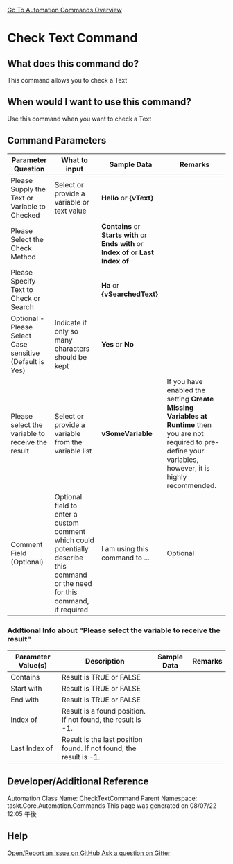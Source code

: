 <!--TITLE: Check Text Command -->
<!-- SUBTITLE: a command in the Text Commands group. -->
[Go To Automation Commands Overview](/automation-commands.md)


# Check Text Command


## What does this command do?
This command allows you to check a Text


## When would I want to use this command?
Use this command when you want to check a Text


## Command Parameters
| Parameter Question   	| What to input  	|  Sample Data 	| Remarks  	|
| ---                    | ---               | ---           | ---       |
|Please Supply the Text or Variable to Checked|Select or provide a variable or text value|**Hello** or **{vText}**||
|Please Select the Check Method||**Contains** or **Starts with** or **Ends with** or **Index of** or **Last Index of**||
|Please Specify Text to Check or Search||**Ha** or **{vSearchedText}**||
|Optional - Please Select Case sensitive (Default is Yes)|Indicate if only so many characters should be kept|**Yes** or **No**||
|Please select the variable to receive the result|Select or provide a variable from the variable list|**vSomeVariable**|If you have enabled the setting **Create Missing Variables at Runtime** then you are not required to pre-define your variables, however, it is highly recommended.|
|Comment Field (Optional)|Optional field to enter a custom comment which could potentially describe this command or the need for this command, if required|I am using this command to ...|Optional|










### Addtional Info about &quot;Please select the variable to receive the result&quot;
| Parameter Value(s) | Description   | Sample Data 	| Remarks  	|
| ---             | ---           | ---          | ---       |
|Contains|Result is TRUE or FALSE|||
|Start with|Result is TRUE or FALSE|||
|End with|Result is TRUE or FALSE|||
|Index of|Result is a found position. If not found, the result is -1.|||
|Last Index of|Result is the last position found. If not found, the result is -1.|||




## Developer/Additional Reference
Automation Class Name: CheckTextCommand
Parent Namespace: taskt.Core.Automation.Commands
This page was generated on 08/07/22 12:05 午後


## Help
[Open/Report an issue on GitHub](https://github.com/saucepleez/taskt/issues/new)
[Ask a question on Gitter](https://gitter.im/taskt-rpa/Lobby)
